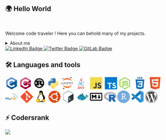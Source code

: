 ## 🌍 Hello World

<div align="right">
  <img src="https://komarev.com/ghpvc/?username=0nyr&style=flat-square&color=blue" alt=""/>
</div>

Welcome code traveler ! Here you can behold many of my projects.

<details>
  <summary>About me</summary>
My friends call me <strong>Onyr</strong> even if my real name is <strong>Florian Rascoussier</strong>.</br></br>
  
I'm a 23 years old and 4th year CS student at INSA Lyon, France. I love to make things and work on personal projects as a programming enthusiast. Since I started coding in my childhood making text-based RPGs in Basic-Casio on my calculator, my deep love of code craftmanship has only been growing stronger with the years. On this journey, I have also met so many generous and talented people, some of them now being friends, that I now consider programming as a way of life. My other main centers of interests aside from code are art, science and philosophy. I also enjoy doing sports like running, hiking and archery. I'm involved in several associations like [Kryptosphere](https://kryptosphere.org/en/).
  
Besides, I'm a fervent Linux daily user, Open Source advocate and crypto curious.

- 💬 Ask me about: your love/hate relationship with C++, Dynamic Programming or Plato.
- 🍪 Fun fact: I'm secretly planning to break the world record for the biggest cooky ever made, currently set at about [18 tons with a diameter of more that 30m](https://www.guinnessworldrecords.com/world-records/largest-biscuit-cookie/)... Internet Explorer not supported.
</details>

<div id="badges">
  <a href="https://www.linkedin.com/in/florian-rascoussier-onyr/">
    <img src="https://img.shields.io/badge/LinkedIn-0A66C2?style=for-the-badge&logo=linkedin&logoColor=white" alt="LinkedIn Badge"/>
  </a>
  <a href="https://twitter.com/nyr25239424">
    <img src="https://img.shields.io/badge/Twitter-1DA1F2?style=for-the-badge&logo=twitter&logoColor=white" alt="Twitter Badge"/>
  </a>
  <a href="https://gitlab.com/Onyr_">
    <img src="https://img.shields.io/badge/GitLab-FCA121?style=for-the-badge&logo=gitlab&logoColor=white" alt="GitLab Badge"/>
  </a>
</div>

## 🛠 Languages and tools

<div>
  <img src="https://github.com/devicons/devicon/blob/master/icons/c/c-original.svg" title="C" **alt="C" width="40" height="40"/>
  <img src="https://github.com/devicons/devicon/blob/master/icons/cplusplus/cplusplus-original.svg" title="C++" **alt="C++" width="40" height="40"/>
  <img src="https://github.com/devicons/devicon/blob/master/icons/rust/rust-plain.svg" title="Rust" **alt="Rust" width="40" height="40"/>
  <img src="https://github.com/devicons/devicon/blob/master/icons/python/python-original.svg" title="Python" **alt="Python" width="40" height="40"/>
  <img src="https://github.com/devicons/devicon/blob/master/icons/jupyter/jupyter-original-wordmark.svg" title="Jypyter" **alt="Jypyter" width="40" height="40"/>
  <img src="https://github.com/devicons/devicon/blob/master/icons/java/java-original-wordmark.svg" title="Java" alt="Java" width="40" height="40"/>&nbsp;
  <img src="https://github.com/devicons/devicon/blob/master/icons/javascript/javascript-original.svg" title="JavaScript" alt="JavaScript" width="40" height="40"/>&nbsp;
  <img src="https://github.com/devicons/devicon/blob/master/icons/typescript/typescript-original.svg" title="TypeScript" **alt="TypeScript" width="40" height="40"/>
  <img src="https://github.com/devicons/devicon/blob/master/icons/nodejs/nodejs-original.svg" title="NodeJS" alt="NodeJS" width="40" height="40"/>&nbsp;
  <img src="https://github.com/devicons/devicon/blob/master/icons/css3/css3-plain-wordmark.svg"  title="CSS3" alt="CSS" width="40" height="40"/>&nbsp;
  <img src="https://github.com/devicons/devicon/blob/master/icons/html5/html5-original.svg" title="HTML5" alt="HTML" width="40" height="40"/>&nbsp;
  <img src="https://github.com/devicons/devicon/blob/master/icons/mysql/mysql-original-wordmark.svg" title="MySQL"  alt="MySQL" width="40" height="40"/>&nbsp;
  <img src="https://github.com/devicons/devicon/blob/master/icons/git/git-original.svg" title="Git" **alt="Git" width="40" height="40"/>
  <img src="https://github.com/devicons/devicon/blob/master/icons/linux/linux-original.svg" title="Linux" **alt="Linux" width="40" height="40"/>
  <img src="https://github.com/devicons/devicon/blob/master/icons/ubuntu/ubuntu-plain.svg" title="Ubuntu" **alt="Ubuntu" width="40" height="40"/>
  <img src="https://github.com/devicons/devicon/blob/master/icons/bash/bash-original.svg" title="Bash" **alt="Bash" width="40" height="40"/>
  <img src="https://github.com/devicons/devicon/blob/master/icons/docker/docker-original.svg" title="Docker" **alt="Docker" width="40" height="40"/>
  <img src="https://github.com/devicons/devicon/blob/master/icons/markdown/markdown-original.svg" title="Markdown" **alt="Markdown" width="40" height="40"/>
  <img src="https://github.com/devicons/devicon/blob/master/icons/r/r-original.svg" title="R" **alt="R" width="40" height="40"/>
  <img src="https://github.com/devicons/devicon/blob/master/icons/rstudio/rstudio-original.svg" title="Rstudio" **alt="Rstudio" width="40" height="40"/>
  <img src="https://github.com/devicons/devicon/blob/master/icons/vscode/vscode-original.svg" title="VSCode" **alt="VSCode" width="40" height="40"/>
  <img src="https://github.com/devicons/devicon/blob/master/icons/wordpress/wordpress-plain.svg" title="Wordpress" **alt="Wordpress" width="40" height="40"/>
</div>

## ⚡ Codersrank

<img
  src="https://cr-skills-chart-widget.azurewebsites.net/api/api?username=0nyr&skills=C%2B%2B,C,Rust,Python,Java,Shell,JavaScript,TypeScript,HTML,CSS,&width=640&show-other-skills=true&padding=10"
/>


<!--
**0nyr/0nyr** is a ✨ _special_ ✨ repository because its `README.md` (this file) appears on your GitHub profile.

### Useful links

##### examples
https://github.com/itsZed0

##### tutos
https://www.sitepoint.com/github-profile-readme/

##### tools
https://unicode-table.com/en/


broken:
<img
  src="https://cr-ss-service.azurewebsites.net/api/ScreenShot?widget=summary&username=0nyr&badges=3&show-avatar=false"
/>

-->
